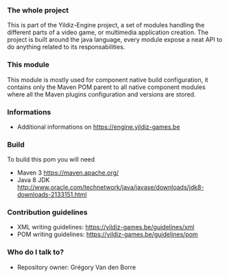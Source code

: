 ### The whole project ###

This is part of the Yildiz-Engine project, a set of modules handling the different parts of a video game, or multimedia application creation.
The project is built around the java language, every module expose a neat API to do anything related to its responsabilities.

### This module ###

This module is mostly used for component native build configuration, it contains only the Maven POM parent to all native component modules where all the Maven plugins configuration and versions are stored.

### Informations ###

* Additional informations on https://engine.yildiz-games.be

### Build ###

To build this pom you will need

* Maven 3 https://maven.apache.org/
* Java 8 JDK http://www.oracle.com/technetwork/java/javase/downloads/jdk8-downloads-2133151.html

### Contribution guidelines ###

* XML writing guidelines: https://yildiz-games.be/guidelines/xml
* POM writing guidelines: https://yildiz-games.be/guidelines/pom

### Who do I talk to? ###

* Repository owner: Grégory Van den Borre
